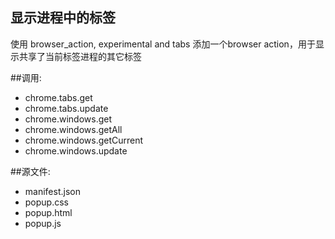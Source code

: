 ﻿显示进程中的标签
--------------
使用 browser_action, experimental and tabs
添加一个browser action，用于显示共享了当前标签进程的其它标签

##调用:
 - chrome.tabs.get
 - chrome.tabs.update
 - chrome.windows.get
 - chrome.windows.getAll
 - chrome.windows.getCurrent
 - chrome.windows.update

##源文件:
 - manifest.json
 - popup.css
 - popup.html
 - popup.js
